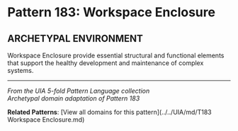 # Pattern 183: Workspace Enclosure

## ARCHETYPAL ENVIRONMENT

Workspace Enclosure provide essential structural and functional elements that support the healthy development and maintenance of complex systems.

---

*From the UIA 5-fold Pattern Language collection*  
*Archetypal domain adaptation of Pattern 183*

**Related Patterns**: [View all domains for this pattern](../../UIA/md/T183 Workspace Enclosure.md)